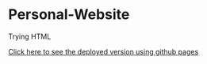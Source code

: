 # Personal-Website
 Trying HTML

[Click here to see the deployed version using github pages](bvspa003.github.io.)
